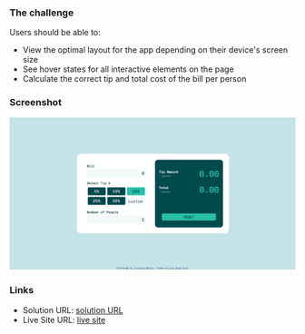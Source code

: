 ### The challenge

Users should be able to:

- View the optimal layout for the app depending on their device's screen size
- See hover states for all interactive elements on the page
- Calculate the correct tip and total cost of the bill per person

### Screenshot

![](./screenshot.jpg)

### Links

- Solution URL: [solution URL](https://www.frontendmentor.io/solutions/tipcalculatorappsolution-IHoLYe91f3)
- Live Site URL: [live site](https://ailtong.github.io/tip-calculator-app-solution/)

